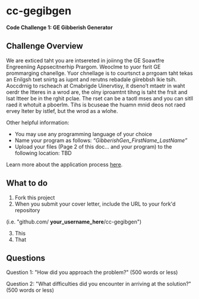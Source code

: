 cc-gegibgen
===========

**Code Challenge 1: GE Gibberish Generator**

Challenge Overview
------------------

We are exticed taht you are intsereted in joiinng the GE Soawtfre Engreeniing Appsecitnerhip Prargom.  Weoclme to yuor fsrit GE prommarging chanellge.  Yuor chnellage is to courtsnct a prrgoam taht tekas an Enilgsh txet snirtg as iupnt and rerutns rebadale giirebbsh lkie tsih.    Aoccdrnig to rscheach at Cmabrigde Uinervtisy, it dseno’t mtaetr in waht oerdr the ltteres in a wrod are, the olny iproamtnt tihng is taht the frsit and lsat ltteer be in the rghit pclae. The rset can be a taotl mses and you can sitll raed it whotuit a pboerlm.  Tihs is bcuseae the huamn mnid deos not raed ervey lteter by istlef, but the wrod as a wlohe.

Other helpful information:
* You may use any programming language of your choice
* Name your program as follows: _“GibberishGen\_FirstName\_LastName”_
* Upload your files (Page 2 of this doc… and your program)  to the following location: TBD

Learn more about the application process [here](http://gecapital.com/sweap "SWEAP Home Page").

What to do
----------
1. Fork this project
2. When you submit your cover letter, include the URL to your fork'd repository 
   
(i.e. "github.com/ __your\_username\_here__/cc-gegibgen")

3. This
4. That


Questions
---------

Question 1: "How did you approach the problem?" (500 words or less)



Question 2: "What difficulties did you encounter in arriving at the solution?" (500 words or less)

